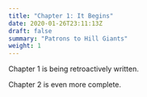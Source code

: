 ```yaml
---
title: "Chapter 1: It Begins"
date: 2020-01-26T23:11:13Z
draft: false
summary: "Patrons to Hill Giants"
weight: 1
---
```

Chapter 1 is being retroactively written.

Chapter 2 is even more complete.
